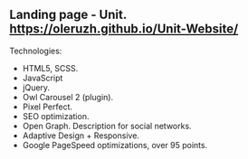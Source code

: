 Landing page - Unit. https://oleruzh.github.io/Unit-Website/
-
Technologies:
- HTML5, SCSS.
- JavaScript
- jQuery.
- Owl Carousel 2 (plugin).
- Pixel Perfect.
- SEO optimization.
- Open Graph. Description for social networks.
- Adaptive Design + Responsive.
- Google PageSpeed optimizations, over 95 points.
